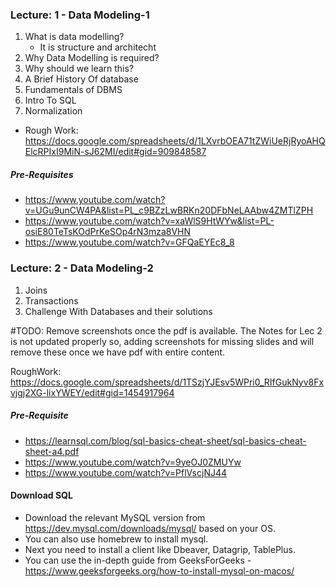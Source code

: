### Lecture: 1 - Data Modeling-1
1. What is data modelling? 
    - It is structure and architecht 
2. Why Data Modelling is required? 
3. Why should we learn this? 
4. A Brief History Of database 
5. Fundamentals of DBMS
6. Intro To SQL 
7. Normalization 

* Rough Work: https://docs.google.com/spreadsheets/d/1LXvrbOEA71tZWiUeRjRyoAHQElcRPIxI9MiN-sJ62MI/edit#gid=909848587


##### Pre-Requisites
* https://www.youtube.com/watch?v=UGu9unCW4PA&list=PL_c9BZzLwBRKn20DFbNeLAAbw4ZMTlZPH
* https://www.youtube.com/watch?v=xaWlS9HtWYw&list=PL-osiE80TeTsKOdPrKeSOp4rN3mza8VHN
* https://www.youtube.com/watch?v=GFQaEYEc8_8 


### Lecture: 2 - Data Modeling-2
1. Joins 
2. Transactions 
3. Challenge With Databases and their solutions 

#TODO: Remove screenshots once the pdf is available. 
The Notes for Lec 2 is not updated properly so, adding screenshots for missing slides and will remove these once we have pdf with entire content. 


RoughWork: https://docs.google.com/spreadsheets/d/1TSzjYJEsv5WPri0_RIfGukNyv8Fxvjgj2XG-lixYWEY/edit#gid=1454917964  

##### Pre-Requisite
* https://learnsql.com/blog/sql-basics-cheat-sheet/sql-basics-cheat-sheet-a4.pdf
* https://www.youtube.com/watch?v=9yeOJ0ZMUYw
* https://www.youtube.com/watch?v=PflVscjNJ44


####  Download SQL 
* Download the relevant MySQL version from https://dev.mysql.com/downloads/mysql/ based on your OS.
* You can also use homebrew to install mysql.
* Next you need to install a client like Dbeaver, Datagrip, TablePlus.
* You can use the in-depth guide from GeeksForGeeks - https://www.geeksforgeeks.org/how-to-install-mysql-on-macos/